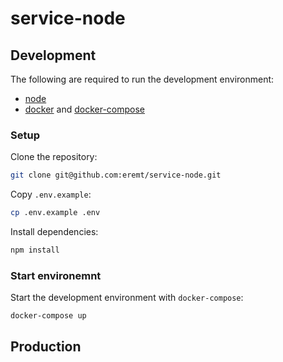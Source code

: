 # service-node

## Development
The following are required to run the development environment:
- [node](https://nodejs.org/en/download/)
- [docker](https://docs.docker.com/get-docker/) and [docker-compose](https://docs.docker.com/compose/install/)

### Setup
Clone the repository:
```bash
git clone git@github.com:eremt/service-node.git
```
Copy `.env.example`:
```bash
cp .env.example .env
```
Install dependencies:
```bash
npm install
```

### Start environemnt
Start the development environment with `docker-compose`:
```bash
docker-compose up
```

## Production
